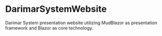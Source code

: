 # DarimarSystemWebsite
Darimar System presentation website utilizing MudBlazor as presentation framework and Blazor as core technology.
